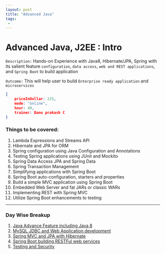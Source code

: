 ```yaml
---
layout: post
title: "Advanced Java"
tags:
 -
---
```

# Advanced Java, J2EE : Intro

`Description:` Hands-on Experience with Java8, Hibernate/JPA, Spring with its salient feature `configuration`, `data access`, `web and REST applications`, and `Spring Boot` to build application

`Outcome:` This will help user to build `Enterprise ready application` and `microservices`

```json
{
	priceInDollar: 225,
	mode: "online",
	hour: 40,
	trainer: Banu prakash C
}
```

### Things to be covered:

1. Lambda Expressions and Streams API
2. Hibernate and JPA for ORM
3. Spring configuration using Java Configuration and Annotations
4. Testing Spring applications using JUnit and Mockito
5. Spring Data Access JPA and Spring Data
6. Spring Transaction Management
7. Simplifying applications with Spring Boot
8. Spring Boot auto-configuration, starters and properties
9. Build a simple MVC application using Spring Boot
10. Embedded Web Server and fat JARs or classic WARs
11. Implementing REST with Spring MVC
12. Utilize Spring Boot enhancements to testing

---

### Day Wise Breakup

1. [Java Advance Feature including Java 8](java-8-advanced-feature.html)
2. [MySQL JDBC and Web Application development](maven-jdbc-and-servlets.html)
3. [Spring MVC and JPA with Hibernate](spring-and-hibernate.html)
4. [Spring Boot building RESTFul web services](spring-boot.html)
5. [Testing and Security](security-and-testing.html)
